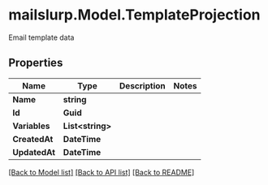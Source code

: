 # mailslurp.Model.TemplateProjection
Email template data

## Properties

Name | Type | Description | Notes
------------ | ------------- | ------------- | -------------
**Name** | **string** |  | 
**Id** | **Guid** |  | 
**Variables** | **List&lt;string&gt;** |  | 
**CreatedAt** | **DateTime** |  | 
**UpdatedAt** | **DateTime** |  | 

[[Back to Model list]](../README#documentation-for-models) [[Back to API list]](../README#documentation-for-api-endpoints) [[Back to README]](../README)

